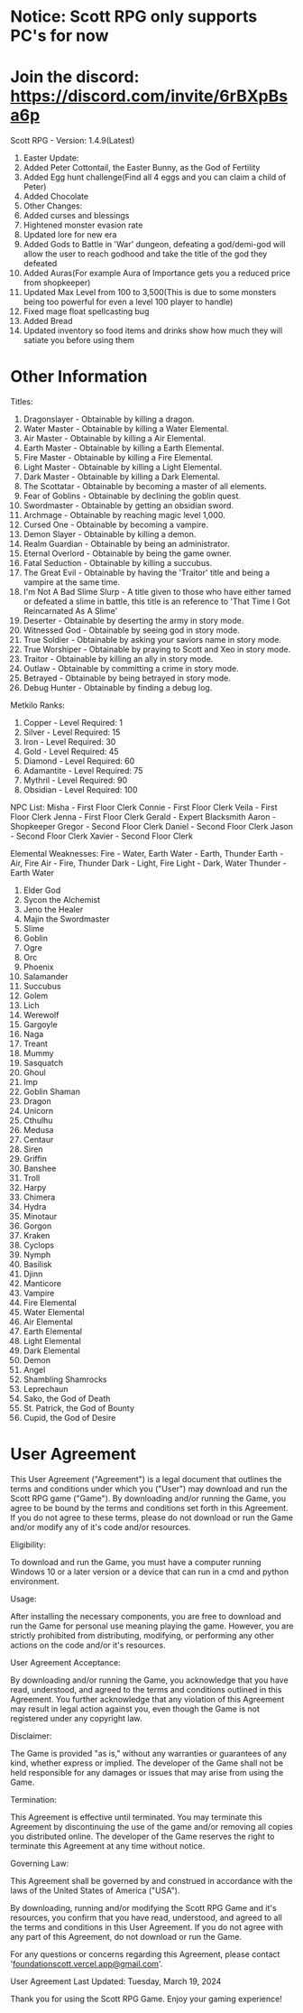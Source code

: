 # Notice: Scott RPG only supports PC's for now
# Join the discord: https://discord.com/invite/6rBXpBsa6p

Scott RPG - Version: 1.4.9(Latest)
1. Easter Update:
  1. Added Peter Cottontail, the Easter Bunny, as the God of Fertility
  2. Added Egg hunt challenge(Find all 4 eggs and you can claim a child of Peter)
  3. Added Chocolate
2. Other Changes:
  1. Added curses and blessings
  2. Hightened monster evasion rate
  3. Updated lore for new era
  4. Added Gods to Battle in 'War' dungeon, defeating a god/demi-god will allow the user to reach godhood and take the title of the god they defeated
  5. Added Auras(For example Aura of Importance gets you a reduced price from shopkeeper)
  7. Updated Max Level from 100 to 3,500(This is due to some monsters being too powerful for even a level 100 player to handle)
  8. Fixed mage float spellcasting bug
  9. Added Bread
  10. Updated inventory so food items and drinks show how much they will satiate you before using them


# Other Information
Titles: 
1. Dragonslayer - Obtainable by killing a dragon.
2. Water Master - Obtainable by killing a Water Elemental.
3. Air Master - Obtainable by killing a Air Elemental.
4. Earth Master - Obtainable by killing a Earth Elemental.
5. Fire Master - Obtainable by killing a Fire Elemental.
6. Light Master - Obtainable by killing a Light Elemental.
7. Dark Master - Obtainable by killing a Dark Elemental.
8. The Scottatar - Obtainable by becoming a master of all elements.
9. Fear of Goblins - Obtainable by declining the goblin quest.
10. Swordmaster - Obtainable by getting an obsidian sword.
11. Archmage - Obtainable by reaching magic level 1,000.
12. Cursed One - Obtainable by becoming a vampire.
13. Demon Slayer - Obtainable by killing a demon.
14. Realm Guardian - Obtainable by being an administrator.
15. Eternal Overlord - Obtainable by being the game owner.
16. Fatal Seduction - Obtainable by killing a succubus.
17. The Great Evil - Obtainable by having the 'Traitor' title and being a vampire at the same time.
18. I'm Not A Bad Slime Slurp - A title given to those who have either tamed or defeated a slime in battle, this title is an reference to 'That Time I Got Reincarnated As A Slime'
19. Deserter - Obtainable by deserting the army in story mode.
20. Witnessed God - Obtainable by seeing god in story mode.
21. True Soldier - Obtainable by asking your saviors name in story mode.
22. True Worshiper - Obtainable by praying to Scott and Xeo in story mode.
23. Traitor - Obtainable by killing an ally in story mode.
24. Outlaw - Obtainable by committing a crime in story mode.
25. Betrayed - Obtainable by being betrayed in story mode.
26. Debug Hunter - Obtainable by finding a debug log.


Metkilo Ranks: 
1. Copper - Level Required: 1
2. Silver - Level Required: 15
3. Iron - Level Required: 30
4. Gold - Level Required: 45
5. Diamond - Level Required: 60
6. Adamantite - Level Required: 75
7. Mythril - Level Required: 90
8. Obsidian - Level Required: 100

NPC List: 
Misha - First Floor Clerk
Connie - First Floor Clerk
Veila - First Floor Clerk
Jenna - First Floor Clerk
Gerald - Expert Blacksmith
Aaron - Shopkeeper
Gregor - Second Floor Clerk
Daniel - Second Floor Clerk
Jason - Second Floor Clerk
Xavier - Second Floor Clerk

Elemental Weaknesses: 
Fire - Water, Earth
Water - Earth, Thunder
Earth - Air, Fire
Air - Fire, Thunder
Dark - Light, Fire
Light - Dark, Water
Thunder - Earth Water

1. Elder God
2. Sycon the Alchemist
3. Jeno the Healer
4. Majin the Swordmaster
5. Slime
6. Goblin
7. Ogre
8. Orc
9. Phoenix
10. Salamander
11. Succubus
12. Golem
13. Lich
14. Werewolf
15. Gargoyle
16. Naga
17. Treant
18. Mummy
19. Sasquatch
20. Ghoul
21. Imp
22. Goblin Shaman
23. Dragon
24. Unicorn
25. Cthulhu
26. Medusa
27. Centaur
28. Siren
29. Griffin
30. Banshee
31. Troll
32. Harpy
33. Chimera
34. Hydra
35. Minotaur
36. Gorgon
37. Kraken
38. Cyclops
39. Nymph
40. Basilisk
41. Djinn
42. Manticore
43. Vampire
44. Fire Elemental
45. Water Elemental
46. Air Elemental
47. Earth Elemental
48. Light Elemental
49. Dark Elemental
50. Demon
51. Angel
52. Shambling Shamrocks
53. Leprechaun
54. Sako, the God of Death
55. St. Patrick, the God of Bounty
56. Cupid, the God of Desire

# User Agreement

This User Agreement ("Agreement") is a legal document that outlines the terms and conditions under which you ("User") may download and run the Scott RPG game ("Game"). By downloading and/or running the Game, you agree to be bound by the terms and conditions set forth in this Agreement. If you do not agree to these terms, please do not download or run the Game and/or modify any of it's code and/or resources.

Eligibility:

To download and run the Game, you must have a computer running Windows 10 or a later version or a device that can run in a cmd and python environment.

Usage:

After installing the necessary components, you are free to download and run the Game for personal use meaning playing the game. However, you are strictly prohibited from distributing, modifying, or performing any other actions on the code and/or it's resources.

User Agreement Acceptance:

By downloading and/or running the Game, you acknowledge that you have read, understood, and agreed to the terms and conditions outlined in this Agreement. You further acknowledge that any violation of this Agreement may result in legal action against you, even though the Game is not registered under any copyright law.

Disclaimer:

The Game is provided "as is," without any warranties or guarantees of any kind, whether express or implied. The developer of the Game shall not be held responsible for any damages or issues that may arise from using the Game.

Termination:

This Agreement is effective until terminated. You may terminate this Agreement by discontinuing the use of the game and/or removing all copies you distributed online. The developer of the Game reserves the right to terminate this Agreement at any time without notice.

Governing Law:

This Agreement shall be governed by and construed in accordance with the laws of the United States of America ("USA").

By downloading, running and/or modifying the Scott RPG Game and it's resources, you confirm that you have read, understood, and agreed to all the terms and conditions in this User Agreement. If you do not agree with any part of this Agreement, do not download or run the Game.

For any questions or concerns regarding this Agreement, please contact 'foundationscott.vercel.app@gmail.com'.

User Agreement Last Updated: Tuesday, March 19, 2024

Thank you for using the Scott RPG Game. Enjoy your gaming experience!

